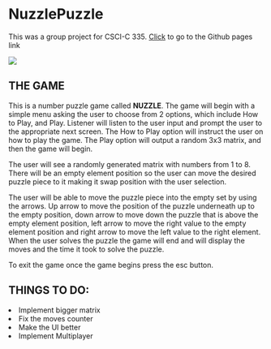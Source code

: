 # NuzzlePuzzle

This was a group project for CSCI-C 335. 
<a href="https://kmangar.github.io/NuzzlePuzzle/">Click</a> to go to the Github pages link

![](Nuzzle.gif)

## THE GAME 
This is a number puzzle game called **NUZZLE**. The game will begin with a simple menu asking the user to choose from 2 options,
which include How to Play, and Play. Listener will listen to the user input and prompt the user to the appropriate next screen.
The How to Play option will instruct the user on how to play the game. 
The Play option will output a random 3x3 matrix, and then the game will begin. 

The user will see a randomly generated matrix with numbers from 1 to 8. There will be an empty element position so the user can move the 
desired puzzle piece to it making it swap position with the user selection. 

The user will be able to move the puzzle piece into the empty set by using the arrows. Up arrow to move the position of the puzzle 
underneath up to the empty position, down arrow to move down the puzzle that is above the empty element position, 
left arrow to move the right value to the empty element position and right arrow to move the left value to the right element. 
When the user solves the puzzle the game will end and will display the moves and the time it took to solve the puzzle.

To exit the game once the game begins press the esc button.

## THINGS TO DO: 
<li> Implement bigger matrix</li>
<li> Fix the moves counter</li>
<li> Make the UI better</li>
<li> Implement Multiplayer </li>
